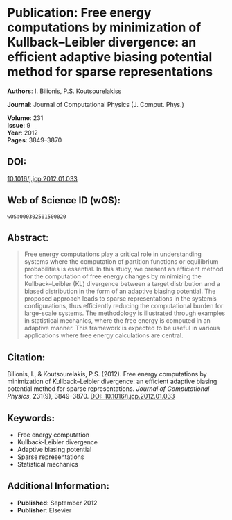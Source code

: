 # Publication: Free energy computations by minimization of Kullback–Leibler divergence: an efficient adaptive biasing potential method for sparse representations

**Authors**: I. Bilionis, P.S. Koutsourelakiss

**Journal**: Journal of Computational Physics (J. Comput. Phys.)

**Volume**: 231  
**Issue**: 9  
**Year**: 2012  
**Pages**: 3849–3870

## DOI:
[10.1016/j.jcp.2012.01.033](http://dx.doi.org/10.1016/j.jcp.2012.01.033)

## Web of Science ID (wOS):
`wOS:000302501500020`

## Abstract:
> Free energy computations play a critical role in understanding systems where the computation of partition functions or equilibrium probabilities is essential. In this study, we present an efficient method for the computation of free energy changes by minimizing the Kullback–Leibler (KL) divergence between a target distribution and a biased distribution in the form of an adaptive biasing potential. The proposed approach leads to sparse representations in the system’s configurations, thus efficiently reducing the computational burden for large-scale systems. The methodology is illustrated through examples in statistical mechanics, where the free energy is computed in an adaptive manner. This framework is expected to be useful in various applications where free energy calculations are central.

## Citation:
Bilionis, I., & Koutsourelakis, P.S. (2012). Free energy computations by minimization of Kullback–Leibler divergence: an efficient adaptive biasing potential method for sparse representations. *Journal of Computational Physics*, 231(9), 3849–3870. [DOI: 10.1016/j.jcp.2012.01.033](http://dx.doi.org/10.1016/j.jcp.2012.01.033)

## Keywords:
- Free energy computation
- Kullback-Leibler divergence
- Adaptive biasing potential
- Sparse representations
- Statistical mechanics

## Additional Information:
- **Published**: September 2012
- **Publisher**: Elsevier
